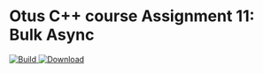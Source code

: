 # Otus C++ course Assignment 11: Bulk Async

[ ![Build](https://travis-ci.com/artbataev/otus_cpp_11.svg?branch=master) ](https://travis-ci.com/artbataev/otus_cpp_11)
[ ![Download](https://api.bintray.com/packages/artbataev1/Otus_Assignments/Otus_Cpp_11/images/download.svg) ](https://bintray.com/artbataev1/Otus_Assignments/Otus_Cpp_11/#files)
